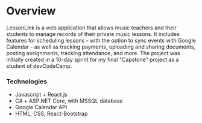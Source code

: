 # Overview

LessonLink is a web application that allows music teachers and their students to manage records of their private music lessons. It includes features for scheduling lessons - with the option to sync events with Google Calendar - as well as tracking payments, uploading and sharing documents, posting assignments, tracking attendance, and more. The project was initially created in a 10-day sprint for my final "Capstone" project as a student of devCodeCamp.

### Technologies
- Javascript + React.js
- C# + ASP.NET Core, with MSSQL database
- Google Calendar API
- HTML, CSS, React-Bootstrap




